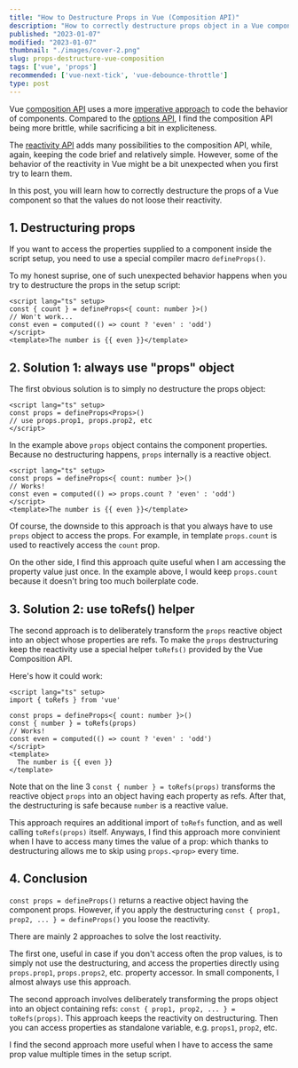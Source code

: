 ```yaml
---
title: "How to Destructure Props in Vue (Composition API)"
description: "How to correctly destructure props object in a Vue component and keep the reactivity"  
published: "2023-01-07"
modified: "2023-01-07"
thumbnail: "./images/cover-2.png"
slug: props-destructure-vue-composition
tags: ['vue', 'props']
recommended: ['vue-next-tick', 'vue-debounce-throttle']
type: post
---
```


Vue [composition API](https://vuejs.org/guide/extras/composition-api-faq.html) uses a more [imperative approach](https://en.wikipedia.org/wiki/Imperative_programming) to code the behavior of components. Compared to the [options API](https://vuejs.org/guide/typescript/options-api.html), I find the composition API being more brittle, while sacrificing a bit in expliciteness.  

The [reactivity API](https://vuejs.org/api/reactivity-core.html) adds many possibilities to the composition API, while, again, keeping the code brief and relatively simple. However, some of the behavior of the reactivity in Vue might be a bit unexpected when you first try to learn them.  

In this post, you will learn how to correctly destructure the props of a Vue component so that the values do not loose their reactivity.  

## 1. Destructuring props

If you want to access the properties supplied to a component inside the script setup, you need to use  a special compiler macro `defineProps()`.  

To my honest suprise, one of such unexpected behavior happens when you try to destructure the props in the setup script:

```vue
<script lang="ts" setup>
const { count } = defineProps<{ count: number }>()
// Won't work...
const even = computed(() => count ? 'even' : 'odd')
</script>
<template>The number is {{ even }}</template>
```

## 2. Solution 1: always use "props" object

The first obvious solution is to simply no destructure the props object:

```vue {1}
<script lang="ts" setup>
const props = defineProps<Props>()
// use props.prop1, props.prop2, etc
</script>
```

In the example above `props` object contains the component properties. Because no destructuring happens, `props` internally is a reactive object.

```vue {1}
<script lang="ts" setup>
const props = defineProps<{ count: number }>()
// Works!
const even = computed(() => props.count ? 'even' : 'odd')
</script>
<template>The number is {{ even }}</template>
```

Of course, the downside to this approach is that you always have to use `props` object to access the props. For example, in template `props.count` is used to reactively access the `count` prop.  

On the other side, I find this approach quite useful when I am accessing the property value just once. In the example above, I would keep `props.count` because it doesn't bring too much boilerplate code.  

## 3. Solution 2: use toRefs() helper

The second approach is to deliberately transform the `props` reactive object into an object whose properties are refs. To make the `props` destructuring keep the reactivity use a special helper `toRefs()` provided by the Vue Composition API.  

Here's how it could work:

```vue {1,5}
<script lang="ts" setup>
import { toRefs } from 'vue'

const props = defineProps<{ count: number }>()
const { number } = toRefs(props)
// Works!
const even = computed(() => count ? 'even' : 'odd')
</script>
<template>
  The number is {{ even }}
</template>
```

Note that on the line 3 `const { number } = toRefs(props)` transforms the reactive object `props` into an object having each property as refs. After that, the destructuring is safe because `number` is a reactive value.  

This approach requires an additional import of `toRefs` function, and as well calling `toRefs(props)` itself. Anyways, I find this approach more convinient when I have to access many times the value of a prop: which thanks to destructuring allows me to skip using `props.<prop>` every time.  

## 4. Conclusion

`const props = defineProps()` returns a reactive object having the component props. However, if you apply the destructuring `const { prop1, prop2, ... } = defineProps()` you loose the reactivity.  

There are mainly 2 approaches to solve the lost reactivity.  

The first one, useful in case if you don't access often the prop values, is to simply not use the destructuring, and access the properties directly using `props.prop1`, `props.props2`, etc. property accessor. In small components, I almost always use this approach.  

The second approach involves deliberately transforming the props object into an object containing refs: `const { prop1, prop2, ... } = toRefs(props)`. This approach keeps the reactivity on destructuring. Then you can access properties as standalone variable, e.g. `props1`, `prop2`, etc.  

I find the second approach more useful when I have to access the same prop value multiple times in the setup script.  

